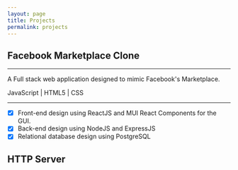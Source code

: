 ```yaml
---
layout: page
title: Projects
permalink: projects
---
```



## Facebook Marketplace Clone
***
A Full stack web application designed to mimic Facebook's Marketplace. 

JavaScript | HTML5 | CSS 

***
- [x] Front-end design using ReactJS and MUI React Components for the GUI. 
- [x] Back-end design using NodeJS and ExpressJS
- [x] Relational database design using PostgreSQL

## HTTP Server

